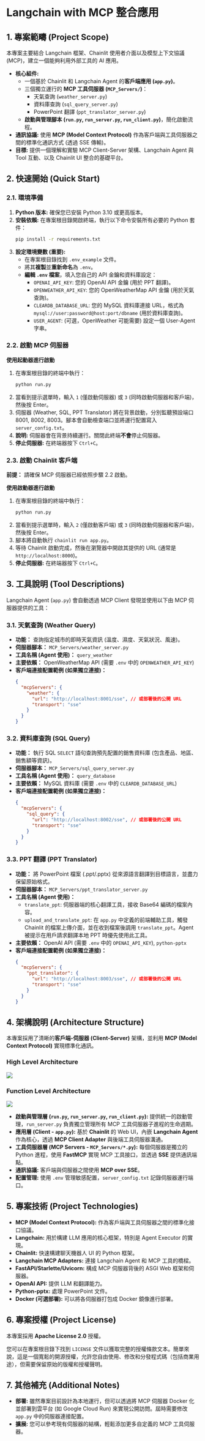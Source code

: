 # Langchain with MCP 整合應用

## 1. 專案範疇 (Project Scope)

本專案主要結合 Langchain 框架、Chainlit 使用者介面以及模型上下文協議 (MCP)，建立一個能夠利用外部工具的 AI 應用。

*   **核心組件:**
    *   一個基於 Chainlit 和 Langchain Agent 的**客戶端應用 (`app.py`)**。
    *   三個獨立運行的 **MCP 工具伺服器 (`MCP_Servers/`)**：
        *   天氣查詢 (`weather_server.py`)
        *   資料庫查詢 (`sql_query_server.py`)
        *   PowerPoint 翻譯 (`ppt_translator_server.py`)
    *   **啟動與管理腳本 (`run.py`, `run_server.py`, `run_client.py`)**，簡化啟動流程。
*   **通訊協議:** 使用 **MCP (Model Context Protocol)** 作為客戶端與工具伺服器之間的標準化通訊方式 (透過 SSE 傳輸)。
*   **目標:** 提供一個理解和實驗 MCP Client-Server 架構、Langchain Agent 與 Tool 互動、以及 Chainlit UI 整合的基礎平台。

## 2. 快速開始 (Quick Start)

### 2.1. 環境準備

1.  **Python 版本:** 確保您已安裝 Python 3.10 或更高版本。
2.  **安裝依賴:** 在專案根目錄開啟終端，執行以下命令安裝所有必要的 Python 套件：
    ```bash
    pip install -r requirements.txt
    ```
3.  **設定環境變數 (重要):**
    *   在專案根目錄找到 `.env_example` 文件。
    *   將其**複製**並**重新命名**為 `.env`。
    *   **編輯 `.env` 檔案**，填入您自己的 API 金鑰和資料庫設定：
        *   `OPENAI_API_KEY`: 您的 OpenAI API 金鑰 (用於 PPT 翻譯)。
        *   `OPENWEATHER_API_KEY`: 您的 OpenWeatherMap API 金鑰 (用於天氣查詢)。
        *   `CLEARDB_DATABASE_URL`: 您的 MySQL 資料庫連接 URL，格式為 `mysql://user:password@host:port/dbname` (用於資料庫查詢)。
        *   `USER_AGENT`: (可選，OpenWeather 可能需要) 設定一個 User-Agent 字串。

### 2.2. 啟動 MCP 伺服器

**使用起動器進行啟動**

1.  在專案根目錄的終端中執行：
    ```bash
    python run.py
    ```
2.  當看到提示選單時，輸入 `1` (僅啟動伺服器) 或 `3` (同時啟動伺服器和客戶端)，然後按 Enter。
3.  伺服器 (Weather, SQL, PPT Translator) 將在背景啟動，分別監聽預設端口 8001, 8002, 8003。腳本會自動檢查端口並將運行配置寫入 `server_config.txt`。
4.  **說明:** 伺服器會在背景持續運行。關閉此終端**不會**停止伺服器。
5.  **停止伺服器:** 在終端器按下 `Ctrl+C`。


### 2.3. 啟動 Chainlit 客戶端

**前提：** 請確保 MCP 伺服器已經依照步驟 2.2 啟動。

**使用啟動器進行啟動**

1.  在專案根目錄的終端中執行：
    ```bash
    python run.py
    ```
2.  當看到提示選單時，輸入 `2` (僅啟動客戶端) 或 `3` (同時啟動伺服器和客戶端)，然後按 Enter。
3.  腳本將自動執行 `chainlit run app.py`。
4.  等待 Chainlit 啟動完成，然後在瀏覽器中開啟其提供的 URL (通常是 `http://localhost:8000`)。
5.  **停止伺服器:** 在終端器按下 `Ctrl+C`。

## 3. 工具說明 (Tool Descriptions)

Langchain Agent (`app.py`) 會自動透過 MCP Client 發現並使用以下由 MCP 伺服器提供的工具：

### 3.1. 天氣查詢 (Weather Query)

*   **功能：** 查詢指定城市的即時天氣資訊 (溫度、濕度、天氣狀況、風速)。
*   **伺服器腳本：** `MCP_Servers/weather_server.py`
*   **工具名稱 (Agent 使用)：** `query_weather`
*   **主要依賴：** OpenWeatherMap API (需要 `.env` 中的 `OPENWEATHER_API_KEY`)
*   **客戶端連接配置範例 (如果獨立連接)：**
    ```json
    {
      "mcpServers": {
        "weather": {
          "url": "http://localhost:8001/sse", // 或部署後的公開 URL
          "transport": "sse"
        }
      }
    }
    ```

### 3.2. 資料庫查詢 (SQL Query)

*   **功能：** 執行 SQL `SELECT` 語句查詢預先配置的銷售資料庫 (包含產品、地區、銷售額等資訊)。
*   **伺服器腳本：** `MCP_Servers/sql_query_server.py`
*   **工具名稱 (Agent 使用)：** `query_database`
*   **主要依賴：** MySQL 資料庫 (需要 `.env` 中的 `CLEARDB_DATABASE_URL`)
*   **客戶端連接配置範例 (如果獨立連接)：**
    ```json
    {
      "mcpServers": {
        "sql_query": {
          "url": "http://localhost:8002/sse", // 或部署後的公開 URL
          "transport": "sse"
        }
      }
    }
    ```

### 3.3. PPT 翻譯 (PPT Translator)

*   **功能：** 將 PowerPoint 檔案 (.ppt/.pptx) 從來源語言翻譯到目標語言，並盡力保留原始格式。
*   **伺服器腳本：** `MCP_Servers/ppt_translator_server.py`
*   **工具名稱 (Agent 使用)：**
    *   `translate_ppt`: 伺服器端的核心翻譯工具，接收 Base64 編碼的檔案內容。
    *   `upload_and_translate_ppt`: 在 `app.py` 中定義的前端輔助工具，觸發 Chainlit 的檔案上傳介面，並在收到檔案後調用 `translate_ppt`。Agent 被提示在用戶請求翻譯本地 PPT 時優先使用此工具。
*   **主要依賴：** OpenAI API (需要 `.env` 中的 `OPENAI_API_KEY`), `python-pptx`
*   **客戶端連接配置範例 (如果獨立連接)：**
    ```json
    {
      "mcpServers": {
        "ppt_translator": {
          "url": "http://localhost:8003/sse", // 或部署後的公開 URL
          "transport": "sse"
        }
      }
    }
    ```

## 4. 架構說明 (Architecture Structure)

本專案採用了清晰的**客戶端-伺服器 (Client-Server)** 架構，並利用 **MCP (Model Context Protocol)** 實現標準化通訊。

### High Level Architecture
![](images/Chatbot_Architecture(High%20Level).png)

### Function Level Architecture
![](images/Chatbot_Architecture(Function%20Level).png)
*   **啟動與管理層 (`run.py`, `run_server.py`, `run_client.py`):** 提供統一的啟動管理，`run_server.py` 負責獨立管理所有 MCP 工具伺服器子進程的生命週期。
*   **應用層 (Client - `app.py`):** 基於 **Chainlit** 的 Web UI，內嵌 **Langchain Agent** 作為核心，透過 **MCP Client Adapter** 與後端工具伺服器溝通。
*   **工具伺服器層 (MCP Servers - `MCP_Servers/*.py`):** 每個伺服器是獨立的 Python 進程，使用 **FastMCP** 實現 MCP 工具接口，並透過 **SSE** 提供通訊端點。
*   **通訊協議:** 客戶端與伺服器之間使用 **MCP over SSE**。
*   **配置管理:** 使用 `.env` 管理敏感配置，`server_config.txt` 記錄伺服器運行端口。
  
## 5. 專案技術 (Project Technologies)

*   **MCP (Model Context Protocol):** 作為客戶端與工具伺服器之間的標準化接口協議。
*   **Langchain:** 用於構建 LLM 應用的核心框架，特別是 Agent Executor 的實現。
*   **Chainlit:** 快速構建聊天機器人 UI 的 Python 框架。
*   **Langchain MCP Adapters:** 連接 Langchain Agent 和 MCP 工具的橋樑。
*   **FastAPI/Starlette/Uvicorn:** 構成 MCP 伺服器背後的 ASGI Web 框架和伺服器。
*   **OpenAI API:** 提供 LLM 和翻譯能力。
*   **Python-pptx:** 處理 PowerPoint 文件。
*   **Docker (可選部署):** 可以將各伺服器打包成 Docker 鏡像進行部署。

## 6. 專案授權 (Project License)

本專案採用 **Apache License 2.0** 授權。

您可以在專案根目錄下找到 `LICENSE` 文件以獲取完整的授權條款文本。簡單來說，這是一個寬鬆的開源授權，允許您自由使用、修改和分發程式碼（包括商業用途），但需要保留原始的版權和授權聲明。

## 7. 其他補充 (Additional Notes)

*   **部署:** 雖然專案目前設計為本地運行，但可以透過將 MCP 伺服器 Docker 化並部署到雲平台 (如 Google Cloud Run) 來實現公開訪問。屆時需要修改 `app.py` 中的伺服器連接配置。
*   **擴展:** 您可以參考現有伺服器的結構，輕鬆添加更多自定義的 MCP 工具伺服器。
